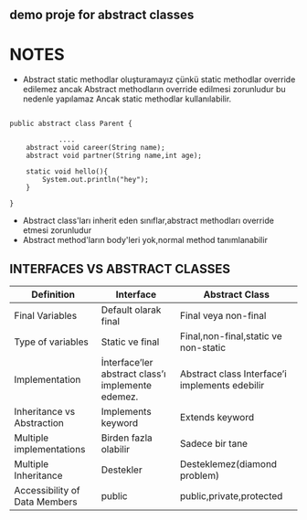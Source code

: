 ## demo proje for abstract classes
# NOTES
- Abstract static methodlar oluşturamayız çünkü static methodlar override edilemez ancak Abstract methodların override edilmesi zorunludur bu nedenle yapılamaz Ancak static methodlar kullanılabilir.

```

public abstract class Parent {
 
			....
    abstract void career(String name);
    abstract void partner(String name,int age);

    static void hello(){
        System.out.println("hey");
    }

}
```

- Abstract class'ları inherit eden sınıflar,abstract methodları override etmesi zorunludur
- Abstract method'ların body'leri yok,normal method tanımlanabilir

## INTERFACES VS ABSTRACT CLASSES

| Definition                    | Interface                                         | Abstract Class                                 |
|-------------------------------|---------------------------------------------------|------------------------------------------------|
| Final Variables               | Default olarak final                              | Final veya non-final                           |
| Type of variables             | Static ve final                                   | Final,non-final,static ve non-static           |
| Implementation                | İnterface’ler abstract class’ı implemente edemez. | Abstract class Interface’i implements edebilir |
| Inheritance vs Abstraction    | Implements keyword                                | Extends keyword                                |
| Multiple implementations      | Birden fazla olabilir                             | Sadece bir tane                                |
| Multiple Inheritance          | Destekler                                         | Desteklemez(diamond problem)                   |
| Accessibility of Data Members | public                                            | public,private,protected                       |



